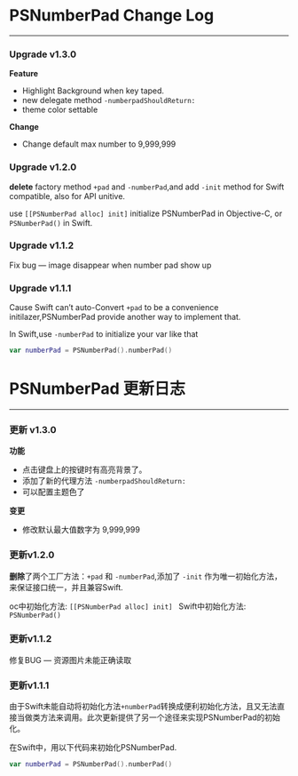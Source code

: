 # PSNumberPad Change Log
-----

### Upgrade v1.3.0  

**Feature**

* Highlight Background when key taped.
* new delegate method `-numberpadShouldReturn:`
* theme color settable

**Change**

* Change default max number to 9,999,999

### Upgrade v1.2.0  

**delete** factory method `+pad` and `-numberPad`,and add `-init` method for Swift compatible, also for API unitive.

use `[[PSNumberPad alloc] init]` initialize PSNumberPad in Objective-C, or `PSNumberPad()` in Swift.

### Upgrade v1.1.2

Fix bug — image disappear when number pad show up

### Upgrade v1.1.1

Cause Swift can’t auto-Convert `+pad` to be a convenience initilazer,PSNumberPad provide another way to implement that.

In Swift,use `-numberPad` to initialize your var like that

```swift
var numberPad = PSNumberPad().numberPad()
```

# PSNumberPad 更新日志

------

### 更新 v1.3.0  

**功能**

* 点击键盘上的按键时有高亮背景了。
* 添加了新的代理方法 `-numberpadShouldReturn:`
* 可以配置主题色了

**变更**

* 修改默认最大值数字为 9,999,999


### 更新v1.2.0  

**删除**了两个工厂方法：`+pad` 和 `-numberPad`,添加了 `-init` 作为唯一初始化方法，来保证接口统一，并且兼容Swift.

oc中初始化方法: `[[PSNumberPad alloc] init] `
Swift中初始化方法: `PSNumberPad()`


### 更新v1.1.2

修复BUG — 资源图片未能正确读取

### 更新v1.1.1

由于Swift未能自动将初始化方法`+numberPad`转换成便利初始化方法，且又无法直接当做类方法来调用。此次更新提供了另一个途径来实现PSNumberPad的初始化。

在Swift中，用以下代码来初始化PSNumberPad.

```swift
var numberPad = PSNumberPad().numberPad()
```


